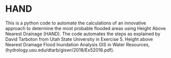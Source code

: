 # HAND
This is a python code to automate the calculations of an innovative approach to determine the most probable flooded areas using Height Above Nearest Drainage (HAND).
The code automates the steps as explained by David Tarboton from Utah State University in Exercise 5. Height above Nearest Drainage Flood Inundation Analysis
GIS in Water Resources, (hydrology.usu.edu/dtarb/giswr/2018/Ex52018.pdf).


